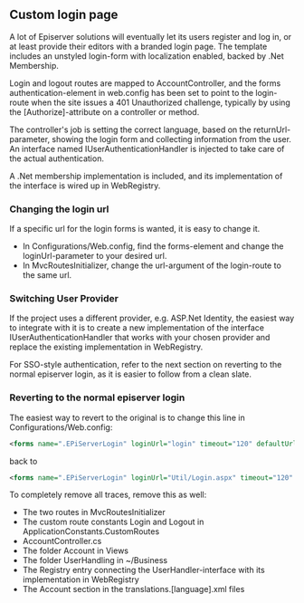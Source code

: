 ## Custom login page

A lot of Episerver solutions will eventually let its users register and log in, or at least provide their editors with a branded login page.
The template includes an unstyled login-form with localization enabled, backed by .Net Membership.

Login and logout routes are mapped to AccountController, and the forms authentication-element in web.config has been set to point to the login-route when the site issues a 401 Unauthorized challenge, typically by using the [Authorize]-attribute on a controller or method.

The controller's job is setting the correct language, based on the returnUrl-parameter, showing the login form and collecting information from the user.
An interface named IUserAuthenticationHandler is injected to take care of the actual authentication.

A .Net membership implementation is included, and its implementation of the interface is wired up in WebRegistry.

### Changing the login url
If a specific url for the login forms is wanted, it is easy to change it.

- In Configurations/Web.config, find the forms-element and change the loginUrl-parameter to your desired url.
- In MvcRoutesInitializer, change the url-argument of the login-route to the same url.

### Switching User Provider
If the project uses a different provider, e.g. ASP.Net Identity, the easiest way to integrate with it is to create a new implementation of the interface IUserAuthenticationHandler that works with your chosen provider and replace the existing implementation in WebRegistry.

For SSO-style authentication, refer to the next section on reverting to the normal episerver login, as it is easier to follow from a clean slate.

### Reverting to the normal episerver login

The easiest way to revert to the original is to change this line in Configurations/Web.config:

```xml
<forms name=".EPiServerLogin" loginUrl="login" timeout="120" defaultUrl="~/" />
```

back to

```xml
<forms name=".EPiServerLogin" loginUrl="Util/Login.aspx" timeout="120" defaultUrl="~/" />
```

To completely remove all traces, remove this as well:

- The two routes in MvcRoutesInitializer 
- The custom route constants Login and Logout in ApplicationConstants.CustomRoutes
- AccountController.cs
- The folder Account in Views
- The folder UserHandling in ~/Business
- The Registry entry connecting the UserHandler-interface with its implementation in WebRegistry
- The Account section in the translations.[language].xml files